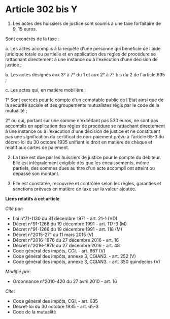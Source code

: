 # Article 302 bis Y

1. Les actes des huissiers de justice sont soumis à une taxe forfaitaire de 9, 15 euros. 

Sont exonérés de la taxe : 

a. Les actes accomplis à la requête d'une personne qui bénéficie de l'aide juridique totale ou partielle et en application
des règles de procédure se rattachant directement à une instance ou à l'exécution d'une décision de justice ; 

b. Les actes désignés aux 3° à 7° du 1 et aux 2° à 7° bis du 2 de l'article 635 ; 

c. Les actes qui, en matière mobilière : 

1° Sont exercés pour le compte d'un comptable public de l'Etat ainsi que de la sécurité sociale et des groupements
mutualistes régis par le code de la mutualité ; 

2° ou qui, portant sur une somme n'excédant pas 530 euros, ne sont pas accomplis en application des règles de procédure se
rattachant directement à une instance ou à l'exécution d'une décision de justice et ne constituent pas une signification du
certificat de non-paiement prévu à l'article 65-3 du décret-loi du 30 octobre 1935 unifiant le droit en matière de chèque et
relatif aux cartes de paiement. 

2. La taxe est due par les huissiers de justice pour le compte du débiteur. Elle est intégralement exigible dès que les
encaissements, même partiels, des sommes dues au titre d'un acte accompli ont atteint ou dépassé son montant. 

3. Elle est constatée, recouvrée et contrôlée selon les règles, garanties et sanctions prévues en matière de taxe sur la
valeur ajoutée.

**Liens relatifs à cet article**

_Cité par_:

  - Loi n°71-1130 du 31 décembre 1971 - art. 21-1 (VD)
  - Décret n°91-1266 du 19 décembre 1991 - art. 117-3 (M)
  - Décret n°91-1266 du 19 décembre 1991 - art. 118 (M)
  - Décret n°2015-271 du 11 mars 2015 (V)
  - Décret n°2016-1876 du 27 décembre 2016 - art. 16
  - Décret n°2016-1876 du 27 décembre 2016 - art. 48
  - Code général des impôts, CGI. - art. 867 (V)
  - Code général des impôts, annexe 3, CGIAN3. - art. 252 (V)
  - Code général des impôts, annexe 3, CGIAN3. - art. 350 quindecies (V)

_Modifié par_:

  - Ordonnance n°2010-420  du 27 avril 2010 - art. 16

_Cite_:

  - Code général des impôts, CGI. - art. 635
  - Décret-loi du 30 octobre 1935 - art. 65-3
  - Code de la mutualité
